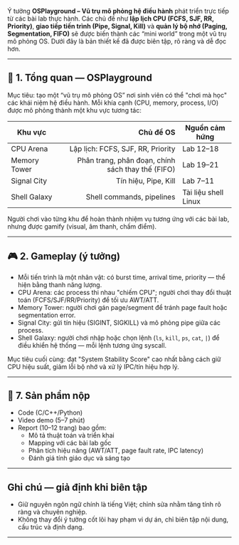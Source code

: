 Ý tưởng **OSPlayground – Vũ trụ mô phỏng hệ điều hành** phát triển trực tiếp từ các bài lab thực hành. Các chủ đề như **lập lịch CPU (FCFS, SJF, RR, Priority)**, **giao tiếp tiến trình (Pipe, Signal, Kill)** và **quản lý bộ nhớ (Paging, Segmentation, FIFO)** sẽ được biến thành các “mini world” trong một vũ trụ mô phỏng OS. Dưới đây là bản thiết kế đã được biên tập, rõ ràng và dễ đọc hơn.

---

## 🌌 1. Tổng quan — OSPlayground

Mục tiêu: tạo một “vũ trụ mô phỏng OS” nơi sinh viên có thể "chơi mà học" các khái niệm hệ điều hành. Mỗi khía cạnh (CPU, memory, process, I/O) được mô phỏng thành một khu vực tương tác:

| Khu vực      |                                         Chủ đề OS | Nguồn cảm hứng       |
| ------------ | ------------------------------------------------: | -------------------- |
| CPU Arena    |                 Lập lịch: FCFS, SJF, RR, Priority | Lab 12–18            |
| Memory Tower | Phân trang, phân đoạn, chính sách thay thế (FIFO) | Lab 19–21            |
| Signal City  |                              Tín hiệu, Pipe, Kill | Lab 7–11             |
| Shell Galaxy |                         Shell commands, pipelines | Tài liệu shell Linux |

Người chơi vào từng khu để hoàn thành nhiệm vụ tương ứng với các bài lab, nhưng được gamify (visual, âm thanh, chấm điểm).

---

## 🎮 2. Gameplay (ý tưởng)

- Mỗi tiến trình là một nhân vật: có burst time, arrival time, priority — thể hiện bằng thanh năng lượng.
- CPU Arena: các process thi nhau "chiếm CPU"; người chơi thay đổi thuật toán (FCFS/SJF/RR/Priority) để tối ưu AWT/ATT.
- Memory Tower: người chơi gán page/segment để tránh page fault hoặc segmentation error.
- Signal City: gửi tín hiệu (SIGINT, SIGKILL) và mô phỏng pipe giữa các process.
- Shell Galaxy: người chơi nhập hoặc chọn lệnh (`ls`, `kill`, `ps`, `cat`, `|`) để điều khiển hệ thống — mỗi lệnh tương ứng syscall.

Mục tiêu cuối cùng: đạt "System Stability Score" cao nhất bằng cách giữ CPU hiệu suất, giảm lỗi bộ nhớ và xử lý IPC/tín hiệu hợp lý.

---


## 📄 7. Sản phẩm nộp

- Code (C/C++/Python)
- Video demo (5–7 phút)
- Report (10–12 trang) bao gồm:
  - Mô tả thuật toán và triển khai
  - Mapping với các bài lab gốc
  - Phân tích hiệu năng (AWT/ATT, page fault rate, IPC latency)
  - Đánh giá tính giáo dục và sáng tạo

---

## Ghi chú — giả định khi biên tập

- Giữ nguyên ngôn ngữ chính là tiếng Việt; chỉnh sửa nhằm tăng tính rõ ràng và chuyên nghiệp.
- Không thay đổi ý tưởng cốt lõi hay phạm vi dự án, chỉ biên tập nội dung, cấu trúc và định dạng.

---